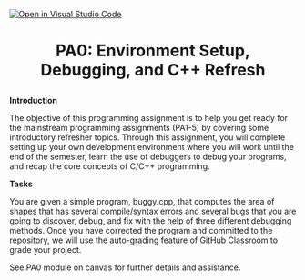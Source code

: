 [![Open in Visual Studio Code](https://classroom.github.com/assets/open-in-vscode-f059dc9a6f8d3a56e377f745f24479a46679e63a5d9fe6f495e02850cd0d8118.svg)](https://classroom.github.com/online_ide?assignment_repo_id=6754700&assignment_repo_type=AssignmentRepo)
# <p align="center">PA0: Environment Setup, Debugging, and C++ Refresh<p>

**Introduction**

The objective of this programming assignment is to help you get ready for the mainstream programming assignments (PA1-5) by covering some introductory refresher topics. Through this assignment, you will complete setting up your own development environment where you will work until the end of the semester, learn the use of debuggers to debug your programs, and recap the core concepts of C/C++ programming.

**Tasks**

You are given a simple program, buggy.cpp, that computes the area of shapes that has several compile/syntax errors and several bugs that you are going to discover, debug, and fix with the help of three different debugging methods. Once you have corrected the program and committed to the repository, we will use the auto-grading feature of GitHub Classroom to grade your project.

See PA0 module on canvas for further details and assistance. 
